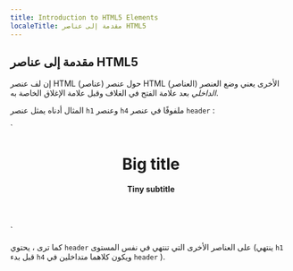 ```yaml
---
title: Introduction to HTML5 Elements
localeTitle: مقدمة إلى عناصر HTML5
---
```

## مقدمة إلى عناصر HTML5

إن لف عنصر HTML حول عنصر (عناصر) HTML الأخرى يعني وضع العنصر (العناصر) _الداخلي_ بعد علامة الفتح في الغلاف وقبل علامة الإغلاق الخاصة به.  

المثال أدناه يمثل عنصر `h1` وعنصر `h4` ملفوفًا في عنصر `header` :

 `<header> 
  <h1> Big title </h1> 
  <h4> Tiny subtitle </h4> 
 </header> 
` 

كما ترى ، يحتوي `header` على العناصر الأخرى التي تنتهي في نفس المستوى (ينتهي `h1` قبل بدء `h4` ويكون كلاهما متداخلين في `header` ).
